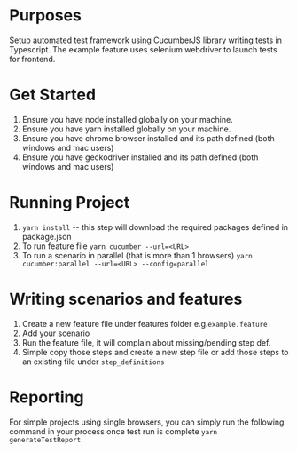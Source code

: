 # Purposes
Setup automated test framework using CucumberJS library writing tests in Typescript.
The example feature uses selenium webdriver to launch tests for frontend.


# Get Started
1) Ensure you have node installed globally on your machine.
2) Ensure you have yarn installed globally on your machine.
3) Ensure you have chrome browser installed and its path defined (both windows and mac users)
4) Ensure you have geckodriver installed and its path defined (both windows and mac users)

# Running Project
1) `yarn install` -- this step will download the required packages defined in package.json
2) To run feature file
  `yarn cucumber --url=<URL>`
3) To run a scenario in parallel (that is more than 1 browsers)
  `yarn cucumber:parallel --url=<URL> --config=parallel`

# Writing scenarios and features
1) Create a new feature file under features folder e.g.`example.feature`
2) Add your scenario
3) Run the feature file, it will complain about missing/pending step def.
4) Simple copy those steps and create a new step file or add those steps to an existing file under `step_definitions`

# Reporting
For simple projects using single browsers, you can simply run the following command
in your process once test run is complete
`yarn generateTestReport`
